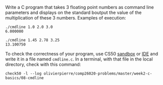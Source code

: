 Write a C program that takes 3 floating point numbers as command line
parameters and displays on the standard boutput the value of the multiplication
of these 3 numbers. Examples of execution:

```shell
./cmdline 1.0 2.0 3.0
6.000000

./cmdline 1.45 2.78 3.25
13.100750
```

To check the correctness of your program, use CS50 [sandbox](sandbox.cs50.io)
or [IDE](ide.cs50.io) and write it in a file named `cmdline.c`. In a terminal,
with that file in the local directory, check with this command:

```shell
check50 -l --log olivierpierre/comp26020-problems/master/week2-c-basics/08-cmdline
```
